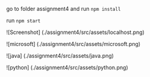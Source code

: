 go to folder assignment4 and run `npm install`

run `npm start`

![Screenshot] (./assignment4/src/assets/localhost.png)


![microsoft] (./assignment4/src/assets/microsoft.png)

![java] (./assignment4/src/assets/java.png)

![python] (./assignment4/src/assets/python.png)
